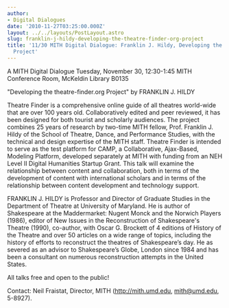 ```yaml
---
author:
- Digital Dialogues
date: '2010-11-27T03:25:00.000Z'
layout: ../../layouts/PostLayout.astro
slug: franklin-j-hildy-developing-the-theatre-finder-org-project
title: '11/30 MITH Digital Dialogue: Franklin J. Hildy, Developing the theatre-finder.org
  Project'
---
```


A MITH Digital Dialogue Tuesday, November 30, 12:30-1:45 MITH Conference Room, McKeldin Library B0135

"Developing the theatre-finder.org Project" by FRANKLIN J. HILDY

Theatre Finder is a comprehensive online guide of all theatres world-wide that are over 100 years old. Collaboratively edited and peer reviewed, it has been designed for both tourist and scholarly audiences. The project combines 25 years of research by two-time MITH fellow, Prof. Franklin J. Hildy of the School of Theatre, Dance, and Performance Studies, with the technical and design expertise of the MITH staff. Theatre Finder is intended to serve as the test platform for CAMP, a Collaborative, Ajax-Based, Modeling Platform, developed separately at MITH with funding from an NEH Level II Digital Humanities Startup Grant. This talk will examine the relationship between content and collaboration, both in terms of the development of content with international scholars and in terms of the relationship between content development and technology support.

FRANKLIN J. HILDY is Professor and Director of Graduate Studies in the Department of Theatre at University of Maryland. He is author of Shakespeare at the Maddermarket: Nugent Monck and the Norwich Players (1986), editor of New Issues in the Reconstruction of Shakespeare's Theatre (1990), co-author, with Oscar G. Brockett of 4 editions of History of the Theatre and over 50 articles on a wide range of topics, including the history of efforts to reconstruct the theatres of Shakespeare’s day. He as severed as an advisor to Shakespeare’s Globe, London since 1984 and has been a consultant on numerous reconstruction attempts in the United States.

All talks free and open to the public!

Contact: Neil Fraistat, Director, MITH (http://mith.umd.edu, mith@umd.edu, 5-8927).
